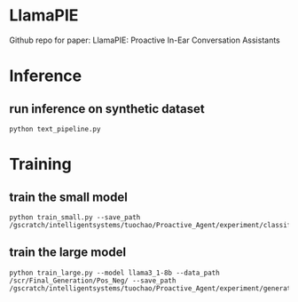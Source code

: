 # LlamaPIE
Github repo for paper: LlamaPIE: Proactive In-Ear  Conversation  Assistants


# Inference
## run inference on synthetic dataset
```
python text_pipeline.py
```


# Training
## train the small model
```
python train_small.py --save_path /gscratch/intelligentsystems/tuochao/Proactive_Agent/experiment/classifier_4data_whisper_aware
```

## train the large model
```
python train_large.py --model llama3_1-8b --data_path /scr/Final_Generation/Pos_Neg/ --save_path /gscratch/intelligentsystems/tuochao/Proactive_Agent/experiment/generator_3data
```